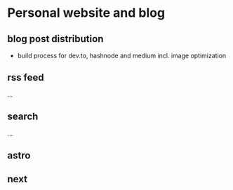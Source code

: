 # Personal website and blog

## blog post distribution

* build process for dev.to, hashnode and medium incl. image optimization

## rss feed

...

## search

...

## astro

## next

